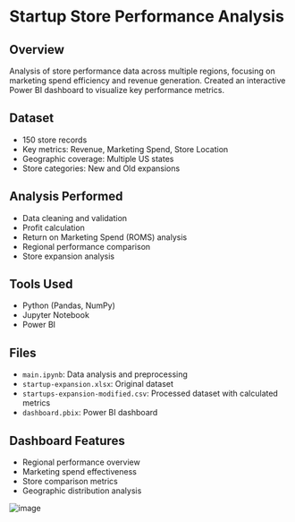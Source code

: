 # Startup Store Performance Analysis

## Overview
Analysis of store performance data across multiple regions, focusing on marketing spend efficiency and revenue generation. Created an interactive Power BI dashboard to visualize key performance metrics.

## Dataset
- 150 store records
- Key metrics: Revenue, Marketing Spend, Store Location
- Geographic coverage: Multiple US states
- Store categories: New and Old expansions

## Analysis Performed
- Data cleaning and validation
- Profit calculation
- Return on Marketing Spend (ROMS) analysis
- Regional performance comparison
- Store expansion analysis

## Tools Used
- Python (Pandas, NumPy)
- Jupyter Notebook
- Power BI

## Files
- `main.ipynb`: Data analysis and preprocessing
- `startup-expansion.xlsx`: Original dataset
- `startups-expansion-modified.csv`: Processed dataset with calculated metrics
- `dashboard.pbix`: Power BI dashboard

## Dashboard Features
- Regional performance overview
- Marketing spend effectiveness
- Store comparison metrics
- Geographic distribution analysis 

![image](https://github.com/user-attachments/assets/eecafa9c-41e0-46a5-b682-60660b0e483a)
